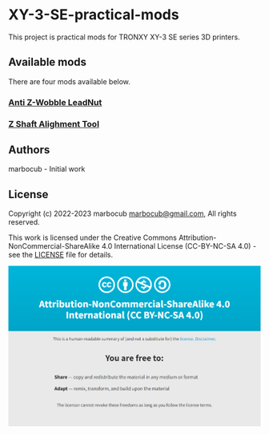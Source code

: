 # XY-3-SE-practical-mods

This project is practical mods for TRONXY XY-3 SE series 3D printers.

## Available mods

There are four mods available below.

### [Anti Z-Wobble LeadNut](Anti-Z-Wobble-LeadNut)

### [Z Shaft Alighment Tool](Z-Shaft-Alignment-Tool)

## Authors

marbocub - Initial work

## License

Copyright (c) 2022-2023 marbocub marbocub@gmail.com, All rights reserved.

This work is licensed under the Creative Commons Attribution-NonCommercial-ShareAlike 4.0 International License (CC-BY-NC-SA 4.0) - see the [LICENSE](LICENSE) file for details.

<a rel="license" href="http://creativecommons.org/licenses/by-nc-sa/4.0/">
<img alt="Creative Commons License" style="border-width:0" src="Images/CC-BY-NC-SA-4.0.png" /></a>
